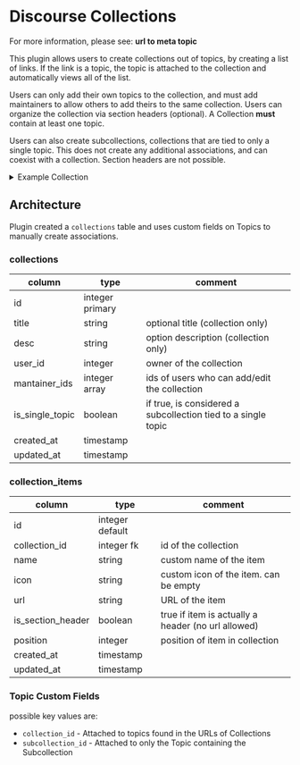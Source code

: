 # Discourse Collections

For more information, please see: **url to meta topic**

This plugin allows users to create collections out of topics, by creating a list of links. If the link is a topic, the topic is attached to the collection and automatically views all of the list.

Users can only add their own topics to the collection, and must add maintainers to allow others to add theirs to the same collection. Users can organize the collection via section headers (optional). A Collection **must** contain at least one topic.

Users can also create subcollections, collections that are tied to only a single topic. This does not create any additional associations, and can coexist with a collection. Section headers are not possible.

<details>
<summary>Example Collection</summary>

```md
// Collection

# Header 2

- Topic A
- Topic B
- Topic C

# Header 2

- External Link
- External Link
```

```md
// Subcollection for Topic A

- Post 1
- Post 20
- External Link
- Topic X
```

In this setup, Topic A, B, and C will have the main Collection visible and attached. There will be two sections.

For Topic A, there will be an additional section that displays the subcollection. No association to Topic X is created.

</details>

## Architecture

Plugin created a `collections` table and uses custom fields on Topics to manually create associations.

### collections

| column          | type            | comment                                                       |
| --------------- | --------------- | ------------------------------------------------------------- |
| id              | integer primary |                                                               |
| title           | string          | optional title (collection only)                              |
| desc            | string          | option description (collection only)                          |
| user_id         | integer         | owner of the collection                                       |
| mantainer_ids   | integer array   | ids of users who can add/edit the collection                  |
| is_single_topic | boolean         | if true, is considered a subcollection tied to a single topic |
| created_at      | timestamp       |                                                               |
| updated_at      | timestamp       |                                                               |

### collection_items

| column            | type            | comment                                            |
| ----------------- | --------------- | -------------------------------------------------- |
| id                | integer default |                                                    |
| collection_id     | integer fk      | id of the collection                               |
| name              | string          | custom name of the item                            |
| icon              | string          | custom icon of the item. can be empty              |
| url               | string          | URL of the item                                    |
| is_section_header | boolean         | true if item is actually a header (no url allowed) |
| position          | integer         | position of item in collection                     |
| created_at        | timestamp       |                                                    |
| updated_at        | timestamp       |                                                    |

### Topic Custom Fields

possible key values are:

- `collection_id` - Attached to topics found in the URLs of Collections
- `subcollection_id` - Attached to only the Topic containing the Subcollection
